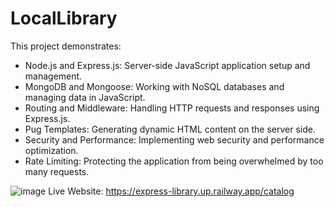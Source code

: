 # LocalLibrary

This project demonstrates:
- Node.js and Express.js: Server-side JavaScript application setup and management.
- MongoDB and Mongoose: Working with NoSQL databases and managing data in JavaScript.
- Routing and Middleware: Handling HTTP requests and responses using Express.js.
- Pug Templates: Generating dynamic HTML content on the server side.
- Security and Performance: Implementing web security and performance optimization.
- Rate Limiting: Protecting the application from being overwhelmed by too many requests.


![image](https://github.com/Dallair220/express-locallibrary/assets/93786532/b62944f6-9f52-495b-8e20-d9d22cde3f1f)
Live Website: https://express-library.up.railway.app/catalog
